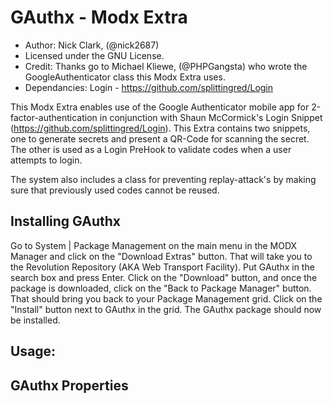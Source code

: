 # GAuthx - Modx Extra

* Author: Nick Clark, (@nick2687)
* Licensed under the GNU License.
* Credit: Thanks go to Michael Kliewe, (@PHPGangsta) who wrote the GoogleAuthenticator class this Modx Extra uses.
* Dependancies: Login - https://github.com/splittingred/Login

This Modx Extra enables use of the Google Authenticator mobile app for 2-factor-authentication in conjunction with  Shaun McCormick's Login Snippet (https://github.com/splittingred/Login). This Extra contains two snippets, one to generate secrets and present a QR-Code for scanning the secret. The other is used as a Login PreHook to validate codes when a user attempts to login.

The system also includes a class for preventing replay-attack's by making sure that previously used codes cannot be reused. 


Installing GAuthx
------


Go to System | Package Management on the main menu in the MODX Manager and click on the &quot;Download Extras&quot; button. That will take you to the Revolution Repository (AKA Web Transport Facility). Put GAuthx in the search box and press Enter. Click on the &quot;Download&quot; button, and once the package is downloaded, click on the &quot;Back to Package Manager&quot; button. That should bring you back to your Package Management grid. Click on the &quot;Install&quot; button next to GAuthx in the grid. The GAuthx package should now be installed.

Usage:
------


GAuthx Properties
------
